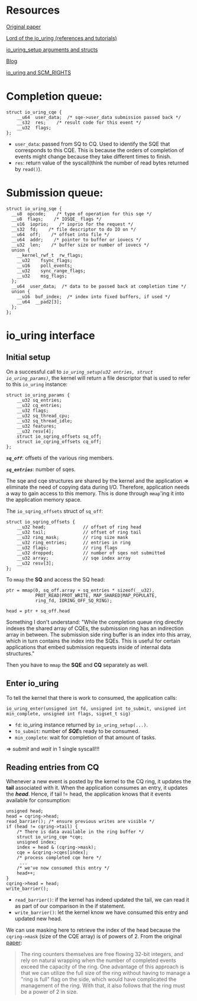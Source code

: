 # Resources
[Original paper](https://kernel.dk/io_uring.pdf)

[Lord of the io_uring (references and tutorials)](https://unixism.net/loti/)

[io_uring_setup arguments and structs](https://unixism.net/loti/ref-iouring/io_uring_setup.html)

[Blog](https://unixism.net/2020/04/io-uring-by-example-part-1-introduction/)

[io_uring and SCM_RIGHTS](https://lwn.net/Articles/779472/)

# Completion queue:

```
struct io_uring_cqe {
    __u64  user_data;  /* sqe->user_data submission passed back */
    __s32  res;    /* result code for this event */
    __u32  flags;
};
```
- ```user_data```: passed from SQ to CQ. Used to identify the SQE that corresponds to this CQE. This is because the orders of completion of events might change because they take different times to finish.
- ```res```: return value of the syscall(think the number of read bytes returned by ```read()```).

# Submission queue:
```
struct io_uring_sqe {
  __u8  opcode;    /* type of operation for this sqe */
  __u8  flags;    /* IOSQE_ flags */
  __u16  ioprio;    /* ioprio for the request */
  __s32  fd;    /* file descriptor to do IO on */
  __u64  off;    /* offset into file */
  __u64  addr;    /* pointer to buffer or iovecs */
  __u32  len;    /* buffer size or number of iovecs */
  union {
    __kernel_rwf_t  rw_flags;
    __u32    fsync_flags;
    __u16    poll_events;
    __u32    sync_range_flags;
    __u32    msg_flags;
  };
  __u64  user_data;  /* data to be passed back at completion time */
  union {
    __u16  buf_index;  /* index into fixed buffers, if used */
    __u64  __pad2[3];
  };
};
```

# io_uring interface

## Initial setup
On a successful call to *```io_uring_setup(u32 entries, struct io_uring_params)```*, the kernel will return a file descriptor that is used to refer to this ```io_uring``` instance:
```
struct io_uring_params {
    __u32 sq_entries;
    __u32 cq_entries;
    __u32 flags;
    __u32 sq_thread_cpu;
    __u32 sq_thread_idle;
    __u32 features;
    __u32 resv[4];
    struct io_sqring_offsets sq_off;
    struct io_cqring_offsets cq_off;
};
```

***```sq_off```***: offsets of the various ring members.

***```sq_entries```***: number of sqes.

The sqe and cqe structures are shared by the kernel and the application => eliminate the need of copying data during I/O.
Therefore, application needs a way to gain access to this memory. This is done through ```mmap```'ing it into the application memory space. 


The ```io_sqring_offsets``` struct of ```sq_off```:
```
struct io_sqring_offsets {  
    __u32 head;              // offset of ring head
    __u32 tail;              // offset of ring tail
    __u32 ring_mask;         // ring size mask
    __u32 ring_entries;      // entries in ring
    __u32 flags;             // ring flags
    __u32 dropped;           // number of sqes not submitted
    __u32 array;             // sqe index array
    __u32 resv[3];
};
```

To ```mmap``` the **SQ** and access the SQ head:
```
ptr = mmap(0, sq_off.array + sq_entries * sizeof(__u32),
           PROT_READ|PROT_WRITE, MAP_SHARED|MAP_POPULATE,
           ring_fd, IORING_OFF_SQ_RING);

head = ptr + sq_off.head
```

Something I don't understand: "While the completion queue ring directly indexes the shared array of CQEs, the submission ring has an indirection array in between. The submission side ring buffer is an index into this array, which in turn contains the index into the SQEs. This is useful for certain applications that embed submission requests inside of internal data structures."

Then you have to ```mmap``` the **SQE** and **CQ** separately as well.

## Enter io_uring
To tell the kernel that there is work to consumed, the application calls: 
```
io_uring_enter(unsigned int fd, unsigned int to_submit, unsigned int min_complete, unsigned int flags, sigset_t sig)
```
- ```fd```: io_uring instance returned by ```io_uring_setup(...)```.
- ```to_submit```: number of ***SQE***s ready to be consumed.
- ```min_complete```: wait for completion of that amount of tasks.

=> *submit* and *wait* in 1 single syscall!!!

## Reading entries from CQ
Whenever a new event is posted by the kernel to the CQ ring, it updates the **tail** associated with it. When the application consumes an entry, it updates the ***head***. 
Hence, if tail != head, the application knows that it events available for consumption:
```
unsigned head;
head = cqring->head;
read_barrier(); /* ensure previous writes are visible */
if (head != cqring->tail) {
    /* There is data available in the ring buffer */
    struct io_uring_cqe *cqe;
    unsigned index;
    index = head & (cqring->mask);
    cqe = &cqring->cqes[index];
    /* process completed cqe here */
     ...
    /* we've now consumed this entry */
    head++;
}
cqring->head = head;
write_barrier();
```
- ```read_barrier()```: if the kernel has indeed updated the tail, we can read it as part of our comparison in the if statement.
- ```write_barrier()```: let the kernel know we have consumed this entry and updated new head.

We can use masking here to retrieve the index of the head because the ```cqring->mask``` (size of the CQE array) is of powers of 2. From the original [paper](https://kernel.dk/io_uring.pdf): 
> The ring counters themselves are free flowing 32-bit integers, and rely on natural wrapping when the number of completed events exceed the capacity of the ring. One advantage of this approach is that we can utilize the full size of the ring without having to manage a "ring is full" flag on the side, which would have complicated the management of the ring. With that, it also follows that the ring must be a power of 2 in size.


